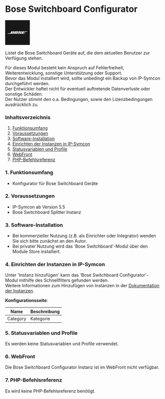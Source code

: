 # Bose Switchboard Configurator  

![Image](../imgs/bose_logo_blackbox_80x80.png)  

Listet die Bose Switchboard Geräte auf, die dem aktuellen Benutzer zur Verfügung stehen.  

Für dieses Modul besteht kein Anspruch auf Fehlerfreiheit, Weiterentwicklung, sonstige Unterstützung oder Support.  
Bevor das Modul installiert wird, sollte unbedingt ein Backup von IP-Symcon durchgeführt werden.  
Der Entwickler haftet nicht für eventuell auftretende Datenverluste oder sonstige Schäden.  
Der Nutzer stimmt den o.a. Bedingungen, sowie den Lizenzbedingungen ausdrücklich zu.  

### Inhaltsverzeichnis

1. [Funktionsumfang](#1-funktionsumfang)
2. [Voraussetzungen](#2-voraussetzungen)
3. [Software-Installation](#3-software-installation)
4. [Einrichten der Instanzen in IP-Symcon](#4-einrichten-der-instanzen-in-ip-symcon)
5. [Statusvariablen und Profile](#5-statusvariablen-und-profile)
6. [WebFront](#6-webfront)
7. [PHP-Befehlsreferenz](#7-php-befehlsreferenz)

### 1. Funktionsumfang

* Konfigurator für Bose Switchboard Geräte

### 2. Voraussetzungen

- IP-Symcon ab Version 5.5
- Bose Switchboard Splitter Instanz

### 3. Software-Installation

* Bei kommerzieller Nutzung (z.B. als Einrichter oder Integrator) wenden Sie sich bitte zunächst an den Autor.
* Bei privater Nutzung wird das 'Bose Switchboard'-Modul über den Module Store installiert.  

### 4. Einrichten der Instanzen in IP-Symcon

Unter 'Instanz hinzufügen' kann das 'Bose Switchboard Configurator'-Modul mithilfe des Schnellfilters gefunden werden.  
Weitere Informationen zum Hinzufügen von Instanzen in der [Dokumentation der Instanzen](https://www.symcon.de/service/dokumentation/konzepte/instanzen/#Instanz_hinzufügen).

__Konfigurationsseite__:

Name     | Beschreibung
-------- | ------------------
Category | Kategorie

### 5. Statusvariablen und Profile

Es werden keine Statusvariablen und Profile verwendet.  

### 6. WebFront

Die Bose Switchboard Configurator Instanz ist im WebFront nicht verfügbar. 

### 7. PHP-Befehlsreferenz

Es wird keine PHP-Befehlsreferenz benötigt.